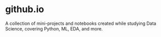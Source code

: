 # github.io
A collection of mini-projects and notebooks created while studying Data Science, covering Python, ML, EDA, and more.
